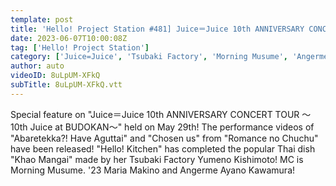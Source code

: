 ```yaml
---
template: post
title: 'Hello! Project Station #481] Juice＝Juice 10th ANNIVERSARY CONCERT TOUR ~10th Juice at BUDOKAN~ & Hello! Kitchen. MC: Maria Makino & Ayano Kawamura'
date: 2023-06-07T10:00:08Z
tag: ['Hello! Project Station']
category: ['Juice=Juice', 'Tsubaki Factory', 'Morning Musume', 'Angerme']
author: auto 
videoID: 8uLpUM-XFkQ
subTitle: 8uLpUM-XFkQ.vtt
---
```

Special feature on "Juice＝Juice 10th ANNIVERSARY CONCERT TOUR ～10th Juice at BUDOKAN～" held on May 29th! The performance videos of "Abaretekka?! Have Aguttai" and "Chosen us" from "Romance no Chuchu" have been released! "Hello! Kitchen" has completed the popular Thai dish "Khao Mangai" made by her Tsubaki Factory Yumeno Kishimoto! MC is Morning Musume. '23 Maria Makino and Angerme Ayano Kawamura!
